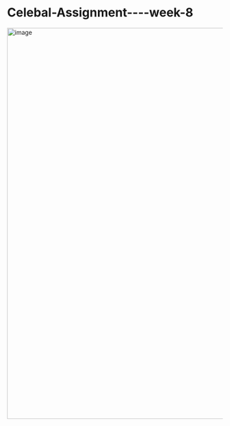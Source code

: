 # Celebal-Assignment----week-8

<img width="1919" height="915" alt="image" src="https://github.com/user-attachments/assets/ece9aa01-0d1f-4fd2-8010-8d5bb178a098" />
